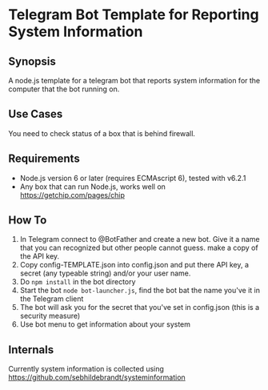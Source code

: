 # Telegram Bot Template for Reporting System Information

## Synopsis

A node.js template for a telegram bot that reports system information for the computer that the bot running on.

## Use Cases

You need to check status of a box that is behind firewall.

## Requirements

* Node.js version 6 or later (requires ECMAscript 6), tested with v6.2.1
* Any box that can run Node.js, works well on https://getchip.com/pages/chip

## How To

1.  In Telegram connect to @BotFather and create a new bot.  Give it a name that you can recognized but other people cannot guess.  make a copy of the API key.
2.  Copy config-TEMPLATE.json into config.json and put there API key, a secret (any typeable string) and/or your user name.
2.  Do ```npm install``` in the bot directory
3.  Start the bot ```node bot-launcher.js```, find the bot bat the name you've it in the Telegram client
4.  The bot will ask you for the secret that you've set in config.json (this is a security measure)
5.  Use bot menu to get information about your system

## Internals

Currently system information is collected using https://github.com/sebhildebrandt/systeminformation
